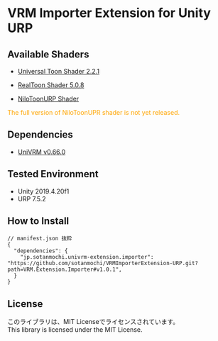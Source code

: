 # VRM Importer Extension for Unity URP

## Available Shaders
- [Universal Toon Shader 2.2.1](https://github.com/unity3d-jp/UnityChanToonShaderVer2_Project/releases/tag/urp-2.2.1)

- [RealToon Shader 5.0.8](https://assetstore.unity.com/packages/vfx/shaders/realtoon-65518)

- [NiloToonURP Shader](https://github.com/ColinLeung-NiloCat/UnityURPToonLitShaderExample)  
<span style="color: orange;">
The full version of NiloToonUPR shader is not yet released.
</span>

## Dependencies
- [UniVRM v0.66.0](https://github.com/vrm-c/UniVRM/releases/tag/v0.66.0)  

## Tested Environment
- Unity 2019.4.20f1
- URP 7.5.2

## How to Install
```
// manifest.json 抜粋
{
  "dependencies": {
    "jp.sotanmochi.univrm-extension.importer": "https://github.com/sotanmochi/VRMImporterExtension-URP.git?path=VRM.Extension.Importer#v1.0.1",
  }
}
```

## License
このライブラリは、MIT Licenseでライセンスされています。   
This library is licensed under the MIT License.
